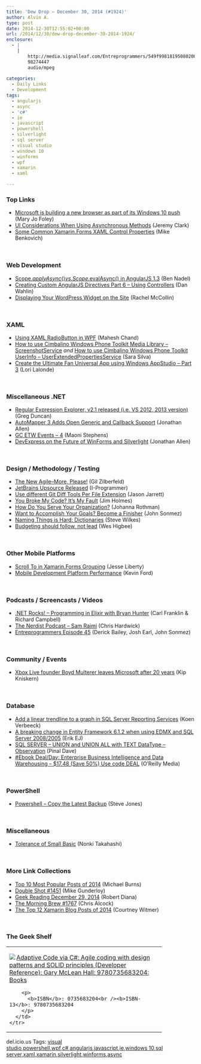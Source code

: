 ```yaml
---
title: 'Dew Drop – December 30, 2014 (#1924)'
author: Alvin A.
type: post
date: 2014-12-30T12:55:02+00:00
url: /2014/12/30/dew-drop-december-30-2014-1924/
enclosure:
  - |
    |
        http://media.signalleaf.com/Entreprogrammers/549f998181950802009cd415/rss/ep45.mp3
        98274447
        audio/mpeg
        
categories:
  - Daily Links
  - Development
tags:
  - angularjs
  - async
  - 'c#'
  - ie
  - javascript
  - powershell
  - silverlight
  - sql server
  - visual studio
  - windows 10
  - winforms
  - wpf
  - xamarin
  - xaml

---
```

### <a name="top"></a>Top Links

  * <a href="http://www.zdnet.com/article/microsoft-is-building-a-new-browser-as-part-of-its-windows-10-push/#ftag=RSSbaffb68" target="_blank">Microsoft is building a new browser as part of its Windows 10 push</a> (Mary Jo Foley)
  * <a href="http://jeremybytes.blogspot.com/2014/12/ui-considerations-when-using.html" target="_blank">UI Considerations When Using Asynchronous Methods</a> (Jeremy Clark)
  * <a href="http://feedproxy.google.com/~r/geekswithblogs/~3/1jcVkF791aM/some-common-xamarin.forms-xaml-control-properties.aspx" target="_blank">Some Common Xamarin.Forms XAML Control Properties</a> (Mike Benkovich)

&nbsp;

### <a name="web"></a>Web Development

  * <a href="http://www.bennadel.com/blog/2751-scope-applyasync-vs-scope-evalasync-in-angularjs-1-3.htm" target="_blank">Scope.$applyAsync() vs. Scope.$evalAsync() in AngularJS 1.3</a> (Ben Nadel)
  * <a href="http://weblogs.asp.net:80/dwahlin/creating-custom-angularjs-directives-part-6-using-controllers" target="_blank">Creating Custom AngularJS Directives Part 6 &#8211; Using Controllers</a> (Dan Wahlin)
  * <a href="http://code.tutsplus.com/tutorials/displaying-your-wordpress-widget-on-the-site--cms-22407" target="_blank">Displaying Your WordPress Widget on the Site</a> (Rachel McCollin)

&nbsp;

### <a name="silverlight"></a>XAML

  * <a href="http://www.c-sharpcorner.com/UploadFile/mahesh/using-xaml-radiobutton-in-wpf/" target="_blank">Using XAML RadioButton in WPF</a> (Mahesh Chand)
  * <a href="http://www.c-sharpcorner.com/UploadFile/3789b7/how-to-use-cimbalino-windows-phone-toolkit-media-library-s/" target="_blank">How to use Cimbalino Windows Phone Toolkit Media Library &#8211; ScreenshotService</a> _and_ <a href="http://www.c-sharpcorner.com/UploadFile/3789b7/how-to-use-cimbalino-windows-phone-toolkit-userinfo-userex/" target="_blank">How to use Cimbalino Windows Phone Toolkit UserInfo &#8211; UserExtendedPropertiesService</a> (Sara Silva)
  * <a href="http://feedproxy.google.com/~r/geekswithblogs/~3/aW8skZ4Uo7s/create-the-ultimate-fan-universal-app-using-windows-appstudio-ndash-again.aspx" target="_blank">Create the Ultimate Fan Universal App using Windows AppStudio – Part 3</a> (Lori Lalonde)

&nbsp;

### <a name="dotnet"></a>Miscellaneous .NET

  * <a href="http://coolthingoftheday.blogspot.com/2014/12/regular-expression-explorer-v21.html" target="_blank">Regular Expression Explorer, v2.1 released (i.e. VS 2012, 2013 version)</a> (Greg Duncan)
  * <a href="http://www.infoq.com/news/2014/12/AutoMapper-3.3?utm_campaign=infoq_content&utm_source=infoq&utm_medium=feed&utm_term=global" target="_blank">AutoMapper 3 Adds Open Generic and Callback Support</a> (Jonathan Allen)
  * <a href="http://blogs.msdn.com/b/maoni/archive/2014/12/30/gc-etw-events-4.aspx" target="_blank">GC ETW Events &#8211; 4</a> (Maoni Stephens)
  * <a href="http://www.infoq.com/news/2014/12/DevExpress-WinForms-Silverlight?utm_campaign=infoq_content&utm_source=infoq&utm_medium=feed&utm_term=global" target="_blank">DevExpress on the Future of WinForms and Silverlight</a> (Jonathan Allen)

&nbsp;

### <a name="design"></a>Design / Methodology / Testing

  * <a href="http://feedproxy.google.com/~r/gilzilberfeld/~3/S2RtHohGtLU/the-new-agilemore-please.html" target="_blank">The New Agile–More, Please!</a> (Gil Zilberfeld)
  * <a href="http://www.i-programmer.info/news/90-tools/8131-jetbrains-upsource-released.html" target="_blank">JetBrains Upsource Released</a> (I-Programmer)
  * <a href="http://feedproxy.google.com/~r/ElegantCode/~3/_Awhi0Yh5Hg/" target="_blank">Use different Git Diff Tools Per File Extension</a> (Jason Jarrett)
  * <a href="http://feedproxy.google.com/~r/Frazzleddad/~3/UIQkggxRC5I/you-broke-my-code-its-my-fault.html" target="_blank">You Broke My Code? It&#8217;s My Fault</a> (Jim Holmes)
  * <a href="http://feedproxy.google.com/~r/ManagingProductDevelopment/~3/XvtLO8mV7c4/" target="_blank">How Do You Serve Your Organization?</a> (Johanna Rothman)
  * <a href="http://simpleprogrammer.com/2014/12/29/want-accomplish-goals-become-finisher/" target="_blank">Want to Accomplish Your Goals? Become a Finisher</a> (John Sonmez)
  * <a href="http://feedproxy.google.com/~r/geekswithblogs/~3/Kq3kuF34ceQ/naming-things-is-hard-generic-dictionaries.aspx" target="_blank">Naming Things is Hard: Dictionaries</a> (Steve Wilkes)
  * <a href="http://www.weshigbee.com/budgeting-should-follow-not-lead/" target="_blank">Budgeting should follow, not lead</a> (Wes Higbee)

&nbsp;

### <a name="mobile"></a>Other Mobile Platforms

  * <a href="http://feedproxy.google.com/~r/JesseLiberty-SilverlightGeek/~3/igK-4ffN9p8/" target="_blank">Scroll To in Xamarin.Forms Grouping</a> (Jesse Liberty)
  * <a href="http://magenic.com/Blog/PostId/67/mobile-development-platform-performance" target="_blank">Mobile Development Platform Performance</a> (Kevin Ford)

&nbsp;

### <a name="podcasts"></a>Podcasts / Screencasts / Videos

  * <a href="http://www.dotnetrocks.com/default.aspx?ShowNum=1080" target="_blank">.NET Rocks! &#8211; Programming in Elixir with Bryan Hunter</a> (Carl Franklin & Richard Campbell)
  * <a href="http://nerdist.libsyn.com/sam-raimi" target="_blank">The Nerdist Podcast &#8211; Sam Raimi</a> (Chris Hardwick)
  * <a href="http://media.signalleaf.com/Entreprogrammers/549f998181950802009cd415/rss/ep45.mp3" target="_blank">Entreprogrammers Episode 45</a> (Derick Bailey, Josh Earl, John Sonmez)

&nbsp;

### <a name="events"></a>Community / Events

  * <a href="http://feedproxy.google.com/~r/winbetadotorg/~3/BdyqRTWZaJw/xbox-live-founder-boyd-multerer-leaves-microsoft-after-20-years" target="_blank">Xbox Live founder Boyd Multerer leaves Microsoft after 20 years</a> (Kip Kniskern)

&nbsp;

### <a name="sql"></a>Database

  * <a href="http://feedproxy.google.com/~r/MSSQLTips-LatestSqlServerTips/~3/JuImorJOtLs/tip.asp" target="_blank">Add a linear trendline to a graph in SQL Server Reporting Services</a> (Koen Verbeeck)
  * <a href="http://feedproxy.google.com/~r/ErikejBlogsAboutSqlCompactnetAndRelatedStuff/~3/QvyqI9KviXQ/a-breaking-change-in-entity-framework.html" target="_blank">A breaking change in Entity Framework 6.1.2 when using EDMX and SQL Server 2008/2005</a> (Erik EJ)
  * <a href="http://blog.sqlauthority.com/2014/12/30/sql-server-union-and-union-all-with-text-datatype-observation/" target="_blank">SQL SERVER – UNION and UNION ALL with TEXT DataType – Observation</a> (Pinal Dave)
  * <a href="http://feedproxy.google.com/~r/oreilly/news/~3/70A_1JukujE/9780128015407.do" target="_blank">#Ebook Deal/Day: Enterprise Business Intelligence and Data Warehousing &#8211; $17.48 (Save 50%) Use code DEAL</a> (O&#8217;Reilly Media)

&nbsp;

### <a name="ps"></a>PowerShell

  * <a href="http://www.sqlservercentral.com/blogs/steve_jones/2014/12/29/powershell-copy-the-latest-backup/" target="_blank">Powershell – Copy the Latest Backup</a> (Steve Jones)

&nbsp;

### <a name="misc"></a>Miscellaneous

  * <a href="http://blogs.msdn.com/b/smallbasic/archive/2014/12/30/tolerance-of-small-basic.aspx" target="_blank">Tolerance of Small Basic</a> (Nonki Takahashi)

&nbsp;

### <a name="links"></a>More Link Collections

  * <a href="http://scrumblogmillionaire.com/2014/12/29/top-10-most-popular-posts-of-2014/" target="_blank">Top 10 Most Popular Posts of 2014</a> (Michael Burns)
  * <a href="http://afreshcup.com/home/2014/12/29/double-shot-1451.html" target="_blank">Double Shot #1451</a> (Mike Gunderloy)
  * <a href="http://feeds.regulargeek.com/~r/RegularGeek/~3/YD_wVOecs7I/" target="_blank">Geek Reading December 29, 2014</a> (Robert Diana)
  * <a href="http://feedproxy.google.com/~r/ReflectivePerspective/~3/RJTudMzapfM/" target="_blank">The Morning Brew #1767</a> (Chris Alcock)
  * <a href="http://blog.xamarin.com/the-top-12-xamarin-blog-posts-of-2014/" target="_blank">The Top 12 Xamarin Blog Posts of 2014</a> (Courtney Witmer)

&nbsp;

### <a name="shelf"></a>The Geek Shelf

<div id="scid:7dc1bd33-94bd-46fd-a20b-0131235bcd47:e9e29414-f246-40dc-a477-70f8437ec631" class="wlWriterEditableSmartContent" style="float: none; padding-bottom: 0px; padding-top: 0px; padding-left: 0px; margin: 0px; display: inline; padding-right: 0px">
  <table cellspacing="0" cellpadding="2" width="400" border="0" unselectable="on">
    <tr>
      <td valign="top" width="400">
        <p>
          <a title="Adaptive Code via C#: Agile coding with design patterns and SOLID principles (Developer Reference): Gary McLean Hall: 9780735683204: Books" href="http://www.amazon.com/exec/obidos/ASIN/0735683204/alvinashcraft-20"><img data-recalc-dims="1" decoding="async" src="https://i0.wp.com/images.amazon.com/images/P/0735683204.01.MZZZZZZZ.jpg?w=660" border="0" align="left" style="float:left" />Adaptive Code via C#: Agile coding with design patterns and SOLID principles (Developer Reference): Gary McLean Hall: 9780735683204: Books</a>
        </p>
        
        <p>
          <b>ISBN</b>: 0735683204<br /><b>ISBN-13</b>: 9780735683204
        </p>
      </td>
    </tr>
  </table>
</div>

<div id="scid:0767317B-992E-4b12-91E0-4F059A8CECA8:fb81bd76-1e7d-4fee-940c-2a6b16bd60af" class="wlWriterEditableSmartContent" style="float: none; padding-bottom: 0px; padding-top: 0px; padding-left: 0px; margin: 0px; display: inline; padding-right: 0px">
  del.icio.us Tags: <a href="http://del.icio.us/popular/visual+studio" rel="tag">visual studio</a>,<a href="http://del.icio.us/popular/powershell" rel="tag">powershell</a>,<a href="http://del.icio.us/popular/wpf" rel="tag">wpf</a>,<a href="http://del.icio.us/popular/c%23" rel="tag">c#</a>,<a href="http://del.icio.us/popular/angularjs" rel="tag">angularjs</a>,<a href="http://del.icio.us/popular/javascript" rel="tag">javascript</a>,<a href="http://del.icio.us/popular/ie" rel="tag">ie</a>,<a href="http://del.icio.us/popular/windows+10" rel="tag">windows 10</a>,<a href="http://del.icio.us/popular/sql+server" rel="tag">sql server</a>,<a href="http://del.icio.us/popular/xaml" rel="tag">xaml</a>,<a href="http://del.icio.us/popular/xamarin" rel="tag">xamarin</a>,<a href="http://del.icio.us/popular/silverlight" rel="tag">silverlight</a>,<a href="http://del.icio.us/popular/winforms" rel="tag">winforms</a>,<a href="http://del.icio.us/popular/async" rel="tag">async</a>
</div>